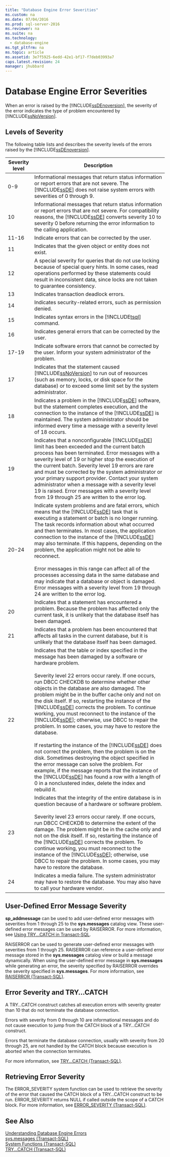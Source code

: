 ```yaml
---
title: "Database Engine Error Severities"
ms.custom: na
ms.date: 07/04/2016
ms.prod: sql-server-2016
ms.reviewer: na
ms.suite: na
ms.technology: 
  - database-engine
ms.tgt_pltfrm: na
ms.topic: article
ms.assetid: 3e7f5925-6edd-42e1-bf17-f7deb03993a7
caps.latest.revision: 24
manager: jhubbard
---
```

# Database Engine Error Severities
When an error is raised by the [!INCLUDE[ssDEnoversion](../../Topics/TopicNameContainA/includes/ssDEnoversion_md.md)], the severity of the error indicates the type of problem encountered by [!INCLUDE[ssNoVersion](../../Topics/TopicNameContainA/includes/ssNoVersion_md.md)].  
  
## Levels of Severity  
 The following table lists and describes the severity levels of the errors raised by the [!INCLUDE[ssDEnoversion](../../Topics/TopicNameContainA/includes/ssDEnoversion_md.md)].  
  
|Severity level|Description|  
|--------------------|-----------------|  
|0-9|Informational messages that return status information or report errors that are not severe. The [!INCLUDE[ssDE](../../Topics/TopicNameContainA/includes/ssDE_md.md)] does not raise system errors with severities of 0 through 9.|  
|10|Informational messages that return status information or report errors that are not severe. For compatibility reasons, the [!INCLUDE[ssDE](../../Topics/TopicNameContainA/includes/ssDE_md.md)] converts severity 10 to severity 0 before returning the error information to the calling application.|  
|11-16|Indicate errors that can be corrected by the user.|  
|11|Indicates that the given object or entity does not exist.|  
|12|A special severity for queries that do not use locking because of special query hints. In some cases, read operations performed by these statements could result in inconsistent data, since locks are not taken to guarantee consistency.|  
|13|Indicates transaction deadlock errors.|  
|14|Indicates security-related errors, such as permission denied.|  
|15|Indicates syntax errors in the [!INCLUDE[tsql](../../Topics/TopicNameContainA/includes/tsql_md.md)] command.|  
|16|Indicates general errors that can be corrected by the user.|  
|17-19|Indicate software errors that cannot be corrected by the user. Inform your system administrator of the problem.|  
|17|Indicates that the statement caused [!INCLUDE[ssNoVersion](../../Topics/TopicNameContainA/includes/ssNoVersion_md.md)] to run out of resources (such as memory, locks, or disk space for the database) or to exceed some limit set by the system administrator.|  
|18|Indicates a problem in the [!INCLUDE[ssDE](../../Topics/TopicNameContainA/includes/ssDE_md.md)] software, but the statement completes execution, and the connection to the instance of the [!INCLUDE[ssDE](../../Topics/TopicNameContainA/includes/ssDE_md.md)] is maintained. The system administrator should be informed every time a message with a severity level of 18 occurs.|  
|19|Indicates that a nonconfigurable [!INCLUDE[ssDE](../../Topics/TopicNameContainA/includes/ssDE_md.md)] limit has been exceeded and the current batch process has been terminated. Error messages with a severity level of 19 or higher stop the execution of the current batch. Severity level 19 errors are rare and must be corrected by the system administrator or your primary support provider. Contact your system administrator when a message with a severity level 19 is raised. Error messages with a severity level from 19 through 25 are written to the error log.|  
|20-24|Indicate system problems and are fatal errors, which means that the [!INCLUDE[ssDE](../../Topics/TopicNameContainA/includes/ssDE_md.md)] task that is executing a statement or batch is no longer running. The task records information about what occurred and then terminates. In most cases, the application connection to the instance of the [!INCLUDE[ssDE](../../Topics/TopicNameContainA/includes/ssDE_md.md)] may also terminate. If this happens, depending on the problem, the application might not be able to reconnect.<br /><br /> Error messages in this range can affect all of the processes accessing data in the same database and may indicate that a database or object is damaged. Error messages with a severity level from 19 through 24 are written to the error log.|  
|20|Indicates that a statement has encountered a problem. Because the problem has affected only the current task, it is unlikely that the database itself has been damaged.|  
|21|Indicates that a problem has been encountered that affects all tasks in the current database, but it is unlikely that the database itself has been damaged.|  
|22|Indicates that the table or index specified in the message has been damaged by a software or hardware problem.<br /><br /> Severity level 22 errors occur rarely. If one occurs, run DBCC CHECKDB to determine whether other objects in the database are also damaged. The problem might be in the buffer cache only and not on the disk itself. If so, restarting the instance of the [!INCLUDE[ssDE](../../Topics/TopicNameContainA/includes/ssDE_md.md)] corrects the problem. To continue working, you must reconnect to the instance of the [!INCLUDE[ssDE](../../Topics/TopicNameContainA/includes/ssDE_md.md)]; otherwise, use DBCC to repair the problem. In some cases, you may have to restore the database.<br /><br /> If restarting the instance of the [!INCLUDE[ssDE](../../Topics/TopicNameContainA/includes/ssDE_md.md)] does not correct the problem, then the problem is on the disk. Sometimes destroying the object specified in the error message can solve the problem. For example, if the message reports that the instance of the [!INCLUDE[ssDE](../../Topics/TopicNameContainA/includes/ssDE_md.md)] has found a row with a length of 0 in a nonclustered index, delete the index and rebuild it.|  
|23|Indicates that the integrity of the entire database is in question because of a hardware or software problem.<br /><br /> Severity level 23 errors occur rarely. If one occurs, run DBCC CHECKDB to determine the extent of the damage. The problem might be in the cache only and not on the disk itself. If so, restarting the instance of the [!INCLUDE[ssDE](../../Topics/TopicNameContainA/includes/ssDE_md.md)] corrects the problem. To continue working, you must reconnect to the instance of the [!INCLUDE[ssDE](../../Topics/TopicNameContainA/includes/ssDE_md.md)]; otherwise, use DBCC to repair the problem. In some cases, you may have to restore the database.|  
|24|Indicates a media failure. The system administrator may have to restore the database. You may also have to call your hardware vendor.|  
  
## User-Defined Error Message Severity  
 **sp_addmessage** can be used to add user-defined error messages with severities from 1 through 25 to the **sys.messages** catalog view. These user-defined error messages can be used by RAISERROR. For more information, see [Using TRY...CATCH in Transact-SQL](assetId:///54746d30-f944-40e5-a707-f2d9be0fb9eb).  
  
 RAISERROR can be used to generate user-defined error messages with severities from 1 through 25. RAISERROR can reference a user-defined error message stored in the **sys.messages** catalog view or build a message dynamically. When using the user-defined error message in **sys.messages** while generating an error, the severity specified by RAISERROR overrides the severity specified in **sys.messages**. For more information, see [RAISERROR (Transact-SQL)](assetId:///483588bd-021b-4eae-b4ee-216268003e79).  
  
## Error Severity and TRY…CATCH  
 A TRY…CATCH construct catches all execution errors with severity greater than 10 that do not terminate the database connection.  
  
 Errors with severity from 0 through 10 are informational messages and do not cause execution to jump from the CATCH block of a TRY…CATCH construct.  
  
 Errors that terminate the database connection, usually with severity from 20 through 25, are not handled by the CATCH block because execution is aborted when the connection terminates.  
  
 For more information, see [TRY...CATCH (Transact-SQL)](assetId:///248df62a-7334-4bca-8262-235a28f4b07f).  
  
## Retrieving Error Severity  
 The ERROR_SEVERITY system function can be used to retrieve the severity of the error that caused the CATCH block of a TRY…CATCH construct to be run. ERROR_SEVERITY returns NULL if called outside the scope of a CATCH block. For more information, see [ERROR_SEVERITY (Transact-SQL)](assetId:///50228f2f-6949-4d2e-8e43-fad11bf973ab).  
  
## See Also  
 [Understanding Database Engine Errors](../../Topics/TopicNameNotContainA/Understanding-Database-Engine-Errors.md)   
 [sys.messages (Transact-SQL)](assetId:///8c16ecdf-68f4-4a2a-b594-086e3344e58a)   
 [System Functions (Transact-SQL)](assetId:///9cd7618d-6bd5-4f26-9351-87219b44775f)   
 [TRY...CATCH (Transact-SQL)](assetId:///248df62a-7334-4bca-8262-235a28f4b07f)
